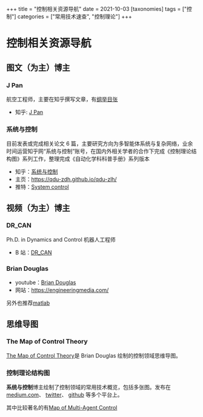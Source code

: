 +++
title = "控制相关资源导航"
date = 2021-10-03
[taxonomies]
tags = ["控制"]
categories = ["常用技术速查", "控制理论"]
+++

# 控制相关资源导航

## 图文（为主）博主

### J Pan

航空工程师，主要在知乎撰写文章，有[纲举目张](https://zhuanlan.zhihu.com/p/57764200)

- 知乎: [J Pan](https://www.zhihu.com/people/galieluo)

### 系统与控制

<!-- 赵兰浩 -->

目前发表或完成相关论文 6 篇，主要研究方向为多智能体系统与复杂网络，业余时间运营知乎网“系统与控制”账号，在国内外相关学者的合作下完成《控制理论结构图》系列工作，整理完成《自动化学科科普手册》系列版本

- 知乎：[系统与控制](https://www.zhihu.com/people/xiang-yi-55-49)
- 主页：<https://qdu-zdh.github.io/qdu-zlh/>
- 推特：[System control](https://twitter.com/Lugh562007)

## 视频（为主）博主

### DR_CAN

Ph.D. in Dynamics and Control 机器人工程师

- B 站：[DR_CAN](https://space.bilibili.com/230105574)

### Brian Douglas

- youtube：[Brian Douglas](https://www.youtube.com/channel/UCq0imsn84ShAe9PBOFnoIrg)
- 网站：<https://engineeringmedia.com/>

另外也推荐[matlab](https://www.youtube.com/c/matlab)

## 思维导图

### The Map of Control Theory

[The Map of Control Theory](https://engineeringmedia.com/map-of-control)是 Brian Douglas 绘制的控制领域思维导图。

### 控制理论结构图

**系统与控制**博主绘制了控制领域的常用技术概览，包括多张图。发布在
[medium.com](https://medium.com/@939856189/visualizing-control-theory-1e12113dc0f2)、
[twitter](https://twitter.com/Lugh562007/status/1361609590824046592)、
[github](https://github.com/lugh56/some-chart-of-control-theory)
等多个平台上。

其中比较著名的有[Map of Multi-Agent Control](https://twitter.com/Lugh562007/status/1519177837282217984)
